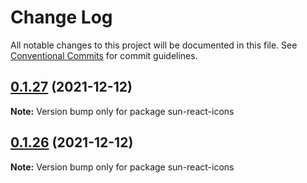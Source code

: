 # Change Log

All notable changes to this project will be documented in this file.
See [Conventional Commits](https://conventionalcommits.org) for commit guidelines.

## [0.1.27](https://github.com/jgchenu/sun-react-ui/compare/sun-react-icons@0.1.26...sun-react-icons@0.1.27) (2021-12-12)

**Note:** Version bump only for package sun-react-icons

## [0.1.26](https://github.com/jgchenu/sun-react-ui/compare/sun-react-icons@0.1.25...sun-react-icons@0.1.26) (2021-12-12)

**Note:** Version bump only for package sun-react-icons
